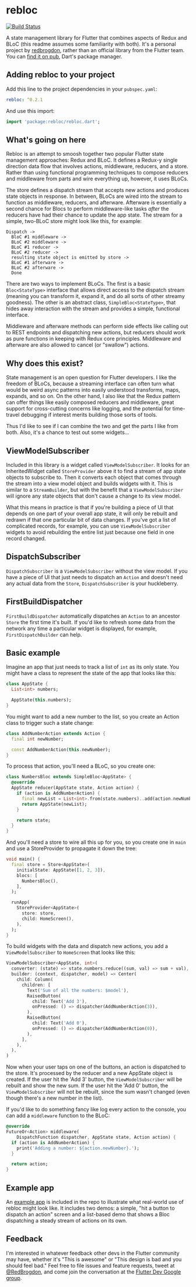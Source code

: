 # rebloc

[![Build Status](https://travis-ci.org/RedBrogdon/rebloc.svg?branch=master)](https://travis-ci.org/RedBrogdon/rebloc)

A state management library for Flutter that combines aspects of Redux
and BLoC (this readme assumes some familiarity with both). It's a
personal project by [redbrogdon](https://github.com/redbrogdon),
rather than an official library from the Flutter team. You can
[find it on pub](https://pub.dartlang.org/packages/rebloc), Dart's
package manager.

## Adding rebloc to your project

Add this line to the project dependencies in your `pubspec.yaml`:

```yaml
rebloc: ^0.2.1
```

And use this import:

```dart
import 'package:rebloc/rebloc.dart';
```

## What's going on here

Rebloc is an attempt to smoosh together two popular Flutter state
management approaches: Redux and BLoC. It defines a Redux-y single
direction data flow that involves actions, middleware, reducers, and a
store. Rather than using functional programming techniques to compose
reducers and middleware from parts and wire everything up, however, it
uses BLoCs.

The store defines a dispatch stream that accepts new actions and
produces state objects in response. In between, BLoCs are wired into
the stream to function as middleware, reducers, and afterware. Afterware
is essentially a second chance for Blocs to perform middleware-like
tasks *after* the reducers have had their chance to update the app
state. The stream for a simple, two-BLoC store might look like this, for
example:

```
Dispatch ->
  BloC #1 middleware ->
  BLoC #2 middleware ->
  BLoC #1 reducer ->
  BLoC #2 reducer ->
  resulting state object is emitted by store ->
  BLoC #1 afterware ->
  BLoC #2 afterware ->
  Done
```

There are two ways to implement BLoCs. The first is a basic
`Bloc<StateType>` interface that allows direct access to the dispatch
stream (meaning you can transform it, expand it, and do all sorts of
other streamy goodness). The other is an abstract class,
`SimpleBloc<StateType>`, that hides away interaction with the stream and
provides a simple, functional interface.

Middleware and afterware methods can perform side effects like calling
out to REST endpoints and dispatching new actions, but reducers should
work as pure functions in keeping with Redux core principles. Middleware
and afterware are also allowed to cancel (or "swallow") actions.

## Why does this exist?

State management is an open question for Flutter developers. I like
the freedom of BLoCs, because a streaming interface can often turn what
would be weird async patterns into easily understood transforms, maps,
expands, and so on. On the other hand, I also like that the Redux
pattern can offer things like easily composed reducers and middleware,
great support for cross-cutting concerns like logging, and the potential
for time-travel debugging if interest merits building those sorts of
tools.

Thus I'd like to see if I can combine the two and get the parts I like
from both. Also, it's a chance to test out some widgets...

## ViewModelSubscriber

Included in this library is a widget called `ViewModelSubscriber`.
It looks for an InheritedWidget called `StoreProvider` above it to
find a stream of app state objects to subscribe to. Then it converts
each object that comes through the stream into a view model object and
builds widgets with it. This is similar to a `StreamBuilder`, but with
the benefit that a `ViewModelSubscriber` will ignore any state objects
that don't cause a change to its view model.

What this means in practice is that if you're building a piece of UI
that depends on one part of your overall app state, it will only be
rebuilt and redrawn if that one particular bit of data changes. If
you've got a list of complicated records, for example, you can use
`ViewModelSubscriber` widgets to avoid rebuilding the entire list just
because one field in one record changed.

## DispatchSubscriber

`DispatchSubscriber` is a `ViewModelSubscriber` without the view model.
If you have a piece of UI that just needs to dispatch an `Action` and
doesn't need any actual data from the `Store`, `DispatchSubscriber` is
your huckleberry.

## FirstBuildDispatcher

`FirstBuildDispatcher` automatically dispatches an `Action` to an
ancestor `Store` the first time it's built. If you'd like to refresh
some data from the network any time a particular widget is displayed,
for example, `FirstDispatchBuilder` can help.

## Basic example

Imagine an app that just needs to track a list of `int` as its only
state. You might have a class to represent the state of the app that
looks like this:

```dart
class AppState {
  List<int> numbers;

  AppState(this.numbers);
}
```

You might want to add a new number to the list, so you create an Action
class to trigger such a state change:

```dart
class AddNumberAction extends Action {
  final int newNumber;

  const AddNumberAction(this.newNumber);
}
```

To process that action, you'll need a BLoC, so you create one:

```dart
class NumbersBloc extends SimpleBloc<AppState> {
  @override
  AppState reducer(AppState state, Action action) {
    if (action is AddNumberAction) {
      final newList = List<int>.from(state.numbers)..add(action.newNumber);
      return AppState(newList);
    }

    return state;
  }
}
```

And you'll need a store to wire all this up for you, so you create one
in `main` and use a StoreProvider to propagate it down the tree:

```dart
void main() {
  final store = Store<AppState>(
    initialState: AppState([1, 2, 3]),
    blocs: [
      NumbersBloc(),
    ],
  );

  runApp(
    StoreProvider<AppState>(
      store: store,
      child: HomeScreen(),
    ),
  );
}
```

To build widgets with the data and dispatch new actions, you add a
`ViewModelSubscriber` to `HomeScreen` that looks like this:

```dart
ViewModelSubscriber<AppState, int>(
  converter: (state) => state.numbers.reduce((sum, val) => sum + val),
  builder: (context, dispatcher, model) => Center(
    child: Column(
      children: [
        Text('Sum of all the numbers: $model'),
        RaisedButton(
          child: Text('Add 3'),
          onPressed: () => dispatcher(AddNumberAction(3)),
        ),
        RaisedButton(
          child: Text('Add 0'),
          onPressed: () => dispatcher(AddNumberAction(0)),
        ),
      ],
    ),
  ),
)
```

Now when your user taps on one of the buttons, an action is dispatched
to the store. It's processed by the reducer and a new AppState
object is created. If the user hit the 'Add 3' button, the
`ViewModelSubscriber` will be rebuilt and show the new sum. If the user
hit the 'Add 0' button, the `ViewModelSubscriber` will not be rebuilt,
since the sum wasn't changed (even though there's a new number in the
list).

If you'd like to do something fancy like log every action to the
console, you can add a `middleware` function to the BLoC:

```dart
@override
FutureOr<Action> middleware(
    DispatchFunction dispatcher, AppState state, Action action) {
  if (action is AddNumberAction) {
    print('Adding a number: ${action.newNumber}.');
  }

  return action;
}
```

## Example app

An [example app](https://github.com/RedBrogdon/rebloc/tree/master/example)
is included in the repo to illustrate what real-world use of rebloc might
look like. It includes two demos: a simple, "hit a button to dispatch an 
action" screen and a list-based demo that shows a Bloc dispatching a
steady stream of actions on its own.

## Feedback

I'm interested in whatever feedback other devs in the Flutter community
may have, whether it's "This is awesome" or "This design is bad and you
should feel bad." Feel free to file issues and feature requests, tweet
at [@RedBrogdon](https://twitter.com/redbrogdon), and come join the
conversation at the
[Flutter Dev Google group](https://groups.google.com/forum/#!forum/flutter-dev).
